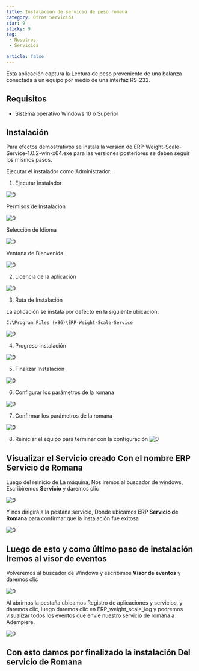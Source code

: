 ```yaml
---
title: Instalación de servicio de peso romana
category: Otros Servicios
star: 9
sticky: 9
tag:
 - Nosotros
 - Servicios

article: false
---
```


Esta aplicación captura la Lectura de peso proveniente de una balanza conectada a un equipo por medio de una interfaz RS-232.

## Requisitos

- Sistema operativo Windows 10 o Superior

## Instalación

Para efectos demostrativos se instala la versión de ERP-Weight-Scale-Service-1.0.2-win-x64.exe para las versiones posteriores se deben seguir los mismos pasos.

Ejecutar el instalador como Administrador.

1. Ejecutar Instalador

![0](/assets/img/about/other-services/devices/roman-weight-service-facility12.png)

Permisos de Instalación

![0](/assets/img/about/other-services/devices/weight-sender-permisions.png)

Selección de Idioma

![0](/assets/img/about/other-services/devices/roman-weight-service-facility.png)

Ventana de Bienvenida

![0](/assets/img/about/other-services/devices/roman-weight-service-facility1.png)

2. Licencia de la aplicación

![0](/assets/img/about/other-services/devices/roman-weight-service-facility2.png)

3. Ruta de Instalación

La aplicación se instala por defecto en la siguiente ubicación:

~~~
C:\Program Files (x86)\ERP-Weight-Scale-Service
~~~

![0](/assets/img/about/other-services/devices/roman-weight-service-facility3.png)

4. Progreso Instalación

![0](/assets/img/about/other-services/devices/roman-weight-service-facility4.png)

5. Finalizar Instalación

![0](/assets/img/about/other-services/devices/roman-weight-service-facility5.png)

6. Configurar los parámetros de la romana

![0](/assets/img/about/other-services/devices/roman-weight-service-facility6.png)

7. Confirmar los parámetros de la romana

![0](/assets/img/about/other-services/devices/roman-weight-service-facility7.png)

8. Reiniciar el equipo para terminar con la configuración
![0](/assets/img/about/other-services/devices/roman-weight-service-facility13.png)

## Visualizar el Servicio creado Con el nombre **ERP Servicio de Romana**

Luego del reinicio de La máquina, Nos iremos al buscador de windows, Escribiremos **Servicio**
y daremos clic

![0](/assets/img/about/other-services/devices/roman-weight-service-facility8.png)

Y nos dirigirá a la pestaña servicio, Donde ubicamos **ERP Servicio de Romana** para confirmar que la instalación fue exitosa

![0](/assets/img/about/other-services/devices/roman-weight-service-facility9.png)

## Luego de esto y como último paso de instalación Iremos al visor de eventos

Volveremos al buscador de Windows y escribimos **Visor de eventos** y daremos clic

![0](/assets/img/about/other-services/devices/roman-weight-service-facility10.png)

Al abrirnos la pestaña ubicamos Registro de aplicaciones y servicios, y daremos clic, luego daremos clic en ERP_weight_scale_log  y podremos visualizar todos los eventos que envíe nuestro servicio de romana a Adempiere.

![0](/assets/img/about/other-services/devices/roman-weight-service-facility11.png)

## Con esto damos por finalizado la instalación Del servicio de Romana
